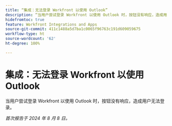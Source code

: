 ```yaml
---
title: “集成：无法登录 Workfront 以使用 Outlook”
description: “当用户尝试登录 Workfront 以使用 Outlook 时，按钮没有响应，造成用户无法登录。”
hidefromtoc: true
feature: Workfront Integrations and Apps
source-git-commit: 411c1488a5d7ba1c0065f96763c191d609059675
workflow-type: ht
source-wordcount: '62'
ht-degree: 100%

---
```



# 集成：无法登录 Workfront 以使用 Outlook

当用户尝试登录 Workfront 以使用 Outlook 时，按钮没有响应，造成用户无法登录。

_首次报告于 2024 年 8 月 8 日。_
